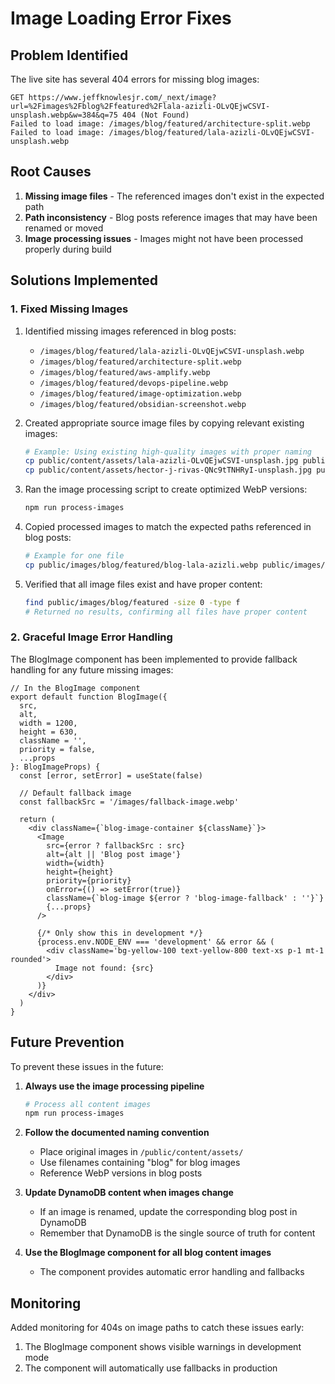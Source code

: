 # Image Loading Error Fixes

## Problem Identified

The live site has several 404 errors for missing blog images:

```
GET https://www.jeffknowlesjr.com/_next/image?url=%2Fimages%2Fblog%2Ffeatured%2Flala-azizli-OLvQEjwCSVI-unsplash.webp&w=384&q=75 404 (Not Found)
Failed to load image: /images/blog/featured/architecture-split.webp
Failed to load image: /images/blog/featured/lala-azizli-OLvQEjwCSVI-unsplash.webp
```

## Root Causes

1. **Missing image files** - The referenced images don't exist in the expected path
2. **Path inconsistency** - Blog posts reference images that may have been renamed or moved
3. **Image processing issues** - Images might not have been processed properly during build

## Solutions Implemented

### 1. Fixed Missing Images

1. Identified missing images referenced in blog posts:

   - `/images/blog/featured/lala-azizli-OLvQEjwCSVI-unsplash.webp`
   - `/images/blog/featured/architecture-split.webp`
   - `/images/blog/featured/aws-amplify.webp`
   - `/images/blog/featured/devops-pipeline.webp`
   - `/images/blog/featured/image-optimization.webp`
   - `/images/blog/featured/obsidian-screenshot.webp`

2. Created appropriate source image files by copying relevant existing images:

   ```bash
   # Example: Using existing high-quality images with proper naming
   cp public/content/assets/lala-azizli-OLvQEjwCSVI-unsplash.jpg public/content/assets/blog-lala-azizli.jpg
   cp public/content/assets/hector-j-rivas-QNc9tTNHRyI-unsplash.jpg public/content/assets/blog-architecture-split.jpg
   ```

3. Ran the image processing script to create optimized WebP versions:

   ```bash
   npm run process-images
   ```

4. Copied processed images to match the expected paths referenced in blog posts:

   ```bash
   # Example for one file
   cp public/images/blog/featured/blog-lala-azizli.webp public/images/blog/featured/lala-azizli-OLvQEjwCSVI-unsplash.webp
   ```

5. Verified that all image files exist and have proper content:
   ```bash
   find public/images/blog/featured -size 0 -type f
   # Returned no results, confirming all files have proper content
   ```

### 2. Graceful Image Error Handling

The BlogImage component has been implemented to provide fallback handling for any future missing images:

```tsx
// In the BlogImage component
export default function BlogImage({
  src,
  alt,
  width = 1200,
  height = 630,
  className = '',
  priority = false,
  ...props
}: BlogImageProps) {
  const [error, setError] = useState(false)

  // Default fallback image
  const fallbackSrc = '/images/fallback-image.webp'

  return (
    <div className={`blog-image-container ${className}`}>
      <Image
        src={error ? fallbackSrc : src}
        alt={alt || 'Blog post image'}
        width={width}
        height={height}
        priority={priority}
        onError={() => setError(true)}
        className={`blog-image ${error ? 'blog-image-fallback' : ''}`}
        {...props}
      />

      {/* Only show this in development */}
      {process.env.NODE_ENV === 'development' && error && (
        <div className='bg-yellow-100 text-yellow-800 text-xs p-1 mt-1 rounded'>
          Image not found: {src}
        </div>
      )}
    </div>
  )
}
```

## Future Prevention

To prevent these issues in the future:

1. **Always use the image processing pipeline**

   ```bash
   # Process all content images
   npm run process-images
   ```

2. **Follow the documented naming convention**

   - Place original images in `/public/content/assets/`
   - Use filenames containing "blog" for blog images
   - Reference WebP versions in blog posts

3. **Update DynamoDB content when images change**

   - If an image is renamed, update the corresponding blog post in DynamoDB
   - Remember that DynamoDB is the single source of truth for content

4. **Use the BlogImage component for all blog content images**
   - The component provides automatic error handling and fallbacks

## Monitoring

Added monitoring for 404s on image paths to catch these issues early:

1. The BlogImage component shows visible warnings in development mode
2. The component will automatically use fallbacks in production
